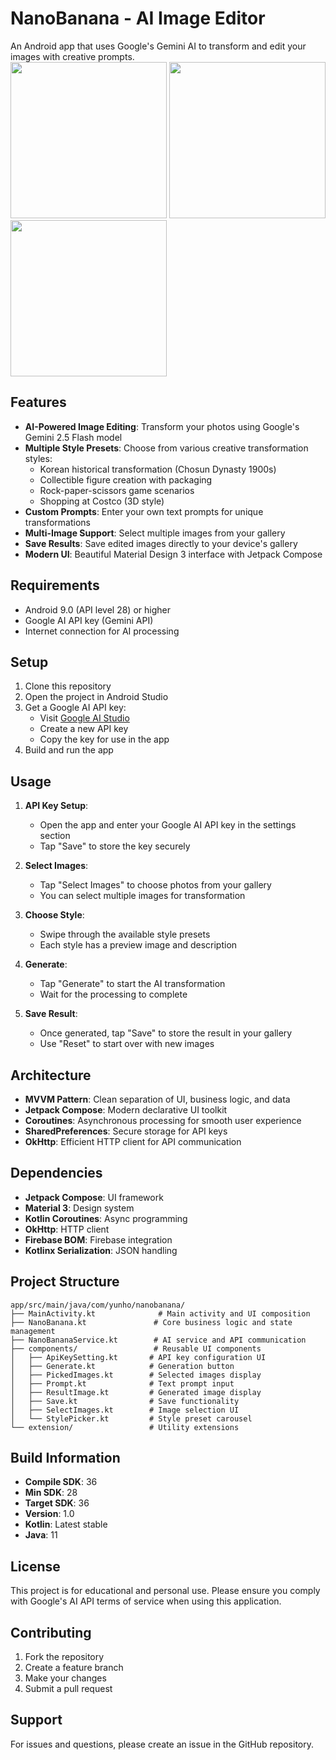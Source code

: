 # NanoBanana - AI Image Editor

An Android app that uses Google's Gemini AI to transform and edit your images with creative prompts.
<br>
<img src="https://github.com/user-attachments/assets/fa7e4138-fc0c-48aa-b8cf-02e9756f6455" width="250"/>
<img src="https://github.com/user-attachments/assets/97fa5bf1-c46d-4e6a-8da4-1ff7b98d07b3" width="250"/>
<img src="https://github.com/user-attachments/assets/3b38d3fa-ca3e-4bd2-a431-954347e6f22d" width="250"/>

## Features

- **AI-Powered Image Editing**: Transform your photos using Google's Gemini 2.5 Flash model
- **Multiple Style Presets**: Choose from various creative transformation styles:
    - Korean historical transformation (Chosun Dynasty 1900s)
    - Collectible figure creation with packaging
    - Rock-paper-scissors game scenarios
    - Shopping at Costco (3D style)
- **Custom Prompts**: Enter your own text prompts for unique transformations
- **Multi-Image Support**: Select multiple images from your gallery
- **Save Results**: Save edited images directly to your device's gallery
- **Modern UI**: Beautiful Material Design 3 interface with Jetpack Compose

## Requirements

- Android 9.0 (API level 28) or higher
- Google AI API key (Gemini API)
- Internet connection for AI processing

## Setup

1. Clone this repository
2. Open the project in Android Studio
3. Get a Google AI API key:
    - Visit [Google AI Studio](https://ai.google.dev/)
    - Create a new API key
    - Copy the key for use in the app
4. Build and run the app

## Usage

1. **API Key Setup**:
    - Open the app and enter your Google AI API key in the settings section
    - Tap "Save" to store the key securely

2. **Select Images**:
    - Tap "Select Images" to choose photos from your gallery
    - You can select multiple images for transformation

3. **Choose Style**:
    - Swipe through the available style presets
    - Each style has a preview image and description

4. **Generate**:
    - Tap "Generate" to start the AI transformation
    - Wait for the processing to complete

5. **Save Result**:
    - Once generated, tap "Save" to store the result in your gallery
    - Use "Reset" to start over with new images

## Architecture

- **MVVM Pattern**: Clean separation of UI, business logic, and data
- **Jetpack Compose**: Modern declarative UI toolkit
- **Coroutines**: Asynchronous processing for smooth user experience
- **SharedPreferences**: Secure storage for API keys
- **OkHttp**: Efficient HTTP client for API communication

## Dependencies

- **Jetpack Compose**: UI framework
- **Material 3**: Design system
- **Kotlin Coroutines**: Async programming
- **OkHttp**: HTTP client
- **Firebase BOM**: Firebase integration
- **Kotlinx Serialization**: JSON handling

## Project Structure

```
app/src/main/java/com/yunho/nanobanana/
├── MainActivity.kt              # Main activity and UI composition
├── NanoBanana.kt               # Core business logic and state management
├── NanoBananaService.kt        # AI service and API communication
├── components/                 # Reusable UI components
│   ├── ApiKeySetting.kt       # API key configuration UI
│   ├── Generate.kt            # Generation button
│   ├── PickedImages.kt        # Selected images display
│   ├── Prompt.kt              # Text prompt input
│   ├── ResultImage.kt         # Generated image display
│   ├── Save.kt                # Save functionality
│   ├── SelectImages.kt        # Image selection UI
│   └── StylePicker.kt         # Style preset carousel
└── extension/                 # Utility extensions
```

## Build Information

- **Compile SDK**: 36
- **Min SDK**: 28
- **Target SDK**: 36
- **Version**: 1.0
- **Kotlin**: Latest stable
- **Java**: 11

## License

This project is for educational and personal use. Please ensure you comply with Google's AI API terms of service when using this application.

## Contributing

1. Fork the repository
2. Create a feature branch
3. Make your changes
4. Submit a pull request

## Support

For issues and questions, please create an issue in the GitHub repository.
